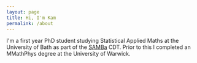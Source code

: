 ```yaml
---
layout: page
title: Hi, I'm Kam
permalink: /about
---
```


I'm a first year PhD student studying Statistical Applied Maths at the University of Bath as part of the [SAMBa](https://samba.ac.uk) CDT. Prior to this I completed an MMathPhys degree at the University of Warwick.

